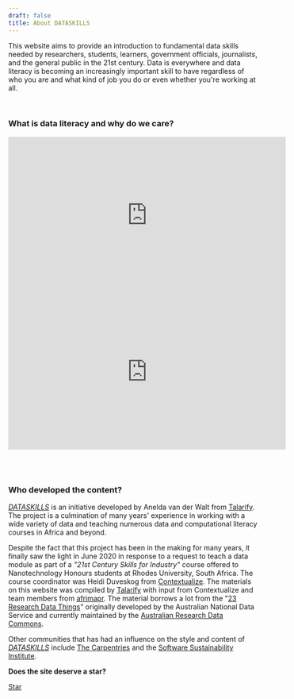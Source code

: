 ```yaml
---
draft: false
title: About DATASKILLS
---
```


This website aims to provide an introduction to fundamental data skills needed by researchers, students, learners, government officials, journalists, and the general public in the 21st century. Data is everywhere and data literacy is becoming an increasingly important skill to have regardless of who you are and what kind of job you do or even whether you're working at all.

<br>

### What is data literacy and why do we care?

<iframe width="560" height="315" src="https://www.youtube.com/embed/Bpg8zrdCaRc" frameborder="0" allow="accelerometer; autoplay; encrypted-media; gyroscope; picture-in-picture" allowfullscreen></iframe> 

<iframe width="560" height="315" src="https://www.youtube.com/embed/qHz_ogTH2p4" frameborder="0" allow="accelerometer; autoplay; encrypted-media; gyroscope; picture-in-picture" allowfullscreen></iframe>

<br><br>

### Who developed the content?

_[DATASKILLS](index.html)_ is an initiative developed by Anelda van der Walt from [Talarify](http://www.talarify.co.za). The project is a culmination of many years' experience in working with a wide variety of data and teaching numerous data and computational literacy courses in Africa and beyond. 

Despite the fact that this project has been in the making for many years, it finally saw the light in June 2020 in response to a request to teach a data module as part of a _"21st Century Skills for Industry"_ course offered to Nanotechnology Honours students at Rhodes University, South Africa. The course coordinator was Heidi Duveskog from [Contextualize](http://contextualize.co.za/). The materials on this website was compiled by [Talarify](http://www.talarify.co.za) with input from Contextualize and team members from [afrimapr](http://afrimapr.org). The material borrows a lot from the "[23 Research Data Things](https://au-research.github.io/ARDC-23-things/researchdata/things/
)" originally developed by the Australian National Data Service and currently maintained by the [Australian Research Data Commons](https://ardc.edu.au/).

Other communities that has had an influence on the style and content of _[DATASKILLS](index.html)_ include [The Carpentries](https://carpentries.org) and the [Software Sustainability Institute](https://software.ac.za).

**Does the site deserve a star?**

<!-- Place this tag where you want the button to render. -->
<a class="github-button" href="https://github.com/anelda/data-skills-101" data-icon="octicon-star" data-size="large" data-show-count="true" aria-label="Star anelda/data-skills-101 on GitHub">Star</a>
<!-- Place this tag in your head or just before your close body tag. -->
<script async defer src="https://buttons.github.io/buttons.js"></script>